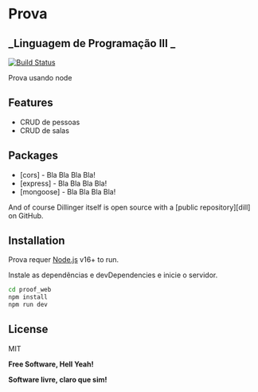 # Prova
## _Linguagem de Programação III _

[![Build Status](https://travis-ci.org/joemccann/dillinger.svg?branch=master)](https://travis-ci.org/joemccann/dillinger)

Prova usando node

## Features

- CRUD de pessoas
- CRUD de salas


## Packages

- [cors] - Bla Bla Bla Bla!
- [express] - Bla Bla Bla Bla!
- [mongoose] - Bla Bla Bla Bla!

And of course Dillinger itself is open source with a [public repository][dill]
 on GitHub.

## Installation

Prova requer [Node.js](https://nodejs.org/) v16+ to run.

Instale as dependências e devDependencies e inicie o servidor.

```sh
cd proof_web
npm install
npm run dev
```

## License

MIT

**Free Software, Hell Yeah!**

**Software livre, claro que sim!**



